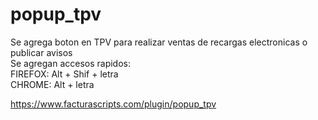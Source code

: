 # popup_tpv
Se agrega boton en TPV para realizar ventas de recargas electronicas o publicar avisos<br/>
Se agregan accesos rapidos:<br/>
FIREFOX: Alt + Shif + letra<br/>
CHROME:  Alt + letra<br/>

https://www.facturascripts.com/plugin/popup_tpv
